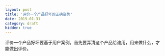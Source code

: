 ```yaml
---
layout: post
title: '评价一个产品好坏的正确姿势'
date: 2019-01-31
category: draft
hidden: true
---
```


评价一个产品好坏要基于用户案例。首先要弄清这个产品给谁用，用来做什么，才能做出评价。
